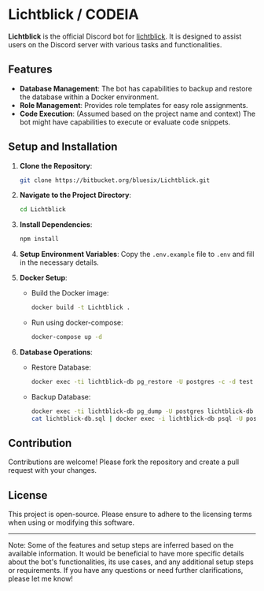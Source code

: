 # Lichtblick / CODEIA

**Lichtblick** is the official Discord bot for [lichtblick](https://discord.gg/Wv2Ns39ZRA). It is designed to assist users on the Discord server with various tasks and functionalities.

## Features

- **Database Management**: The bot has capabilities to backup and restore the database within a Docker environment.
- **Role Management**: Provides role templates for easy role assignments.
- **Code Execution**: (Assumed based on the project name and context) The bot might have capabilities to execute or evaluate code snippets.

## Setup and Installation

1. **Clone the Repository**:

   ```bash
   git clone https://bitbucket.org/bluesix/Lichtblick.git
   ```

2. **Navigate to the Project Directory**:

   ```bash
   cd Lichtblick
   ```

3. **Install Dependencies**:

   ```bash
   npm install
   ```

4. **Setup Environment Variables**: Copy the `.env.example` file to `.env` and fill in the necessary details.

5. **Docker Setup**:
   - Build the Docker image:

     ```bash
     docker build -t Lichtblick .
     ```

   - Run using docker-compose:

     ```bash
     docker-compose up -d
     ```

6. **Database Operations**:
   - Restore Database:

     ```bash
     docker exec -ti lichtblick-db pg_restore -U postgres -c -d test /backups/daily/lichtblick-db-latest.sql.gz
     ```

   - Backup Database:

     ```bash
     docker exec -ti lichtblick-db pg_dump -U postgres lichtblick-db > lichtblick-db.sql
     cat lichtblick-db.sql | docker exec -i lichtblick-db psql -U postgres -d lichtblick-db
     ```

## Contribution

Contributions are welcome! Please fork the repository and create a pull request with your changes.

## License

This project is open-source. Please ensure to adhere to the licensing terms when using or modifying this software.

---

Note: Some of the features and setup steps are inferred based on the available information. It would be beneficial to have more specific details about the bot's functionalities, its use cases, and any additional setup steps or requirements. If you have any questions or need further clarifications, please let me know!
